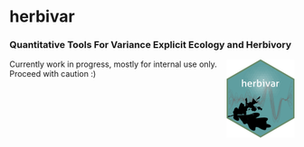 # herbivar
### Quantitative Tools For Variance Explicit Ecology and Herbivory
<img src="man/figures/logo.png" align="right" height="139" />


Currently work in progress, mostly for internal use only. Proceed with caution :) 
